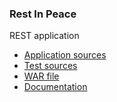 ### Rest In Peace
REST application
* [Application sources](https://github.com/nvisser/RestInPeace)
* [Test sources](https://github.com/nvisser/RestInPeace/tree/master/src/test/java/nl/bcome/iac/service)
* [WAR file](https://github.com/nvisser/RestInPeace/blob/master/RestInPeace-1.0-SNAPSHOT.war)
* [Documentation](https://github.com/nvisser/RestInPeace/blob/master/testplan.pdf)